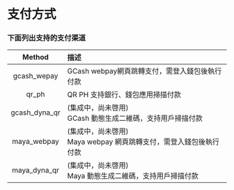 #  支付方式

###  下面列出支持的支付渠道

|       Method           | 描述|
|:-------------------------:|:-----------|
|gcash_wepay|GCash webpay網頁跳轉支付，需登入錢包後執行付款|
|qr_ph|QR PH 支持銀行、錢包應用掃描付款|
|gcash_dyna_qr|(集成中，尚未啓用)<br>GCash 動態生成二維碼，支持用戶掃描付款|
|maya_webpay|(集成中，尚未啓用)<br>Maya webpay 網頁跳轉支付，需登入錢包後執行付款|
|maya_dyna_qr|(集成中，尚未啓用)<br>Maya 動態生成二維碼，支持用戶掃描付款|
